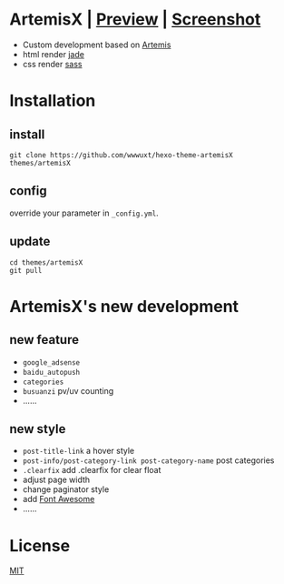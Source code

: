 # ArtemisX | [Preview](http://wwwuxt.cc) | [Screenshot](https://github.com/wwwuxt/hexo-theme-artemisX/blob/master/screenshot.png)

- Custom development based on [Artemis](https://github.com/Dreyer/hexo-theme-artemis)
- html render [jade](https://jade-lang.com)
- css render [sass](https://www.sass.hk/)


# Installation
## install
```
git clone https://github.com/wwwuxt/hexo-theme-artemisX themes/artemisX
```
## config
override your parameter in `_config.yml`.
## update
```
cd themes/artemisX
git pull
```
# ArtemisX's new development

## new feature

- `google_adsense`
- `baidu_autopush`
- `categories`
- `busuanzi` pv/uv counting
- ......

## new style

- `post-title-link` a hover style 
- `post-info/post-category-link post-category-name` post categories
- `.clearfix` add .clearfix for clear float
- adjust page width
- change paginator style 
- add [Font Awesome](http://fontawesome.dashgame.com)
- ......

# License

[MIT](https://opensource.org/licenses/mit-license.php)